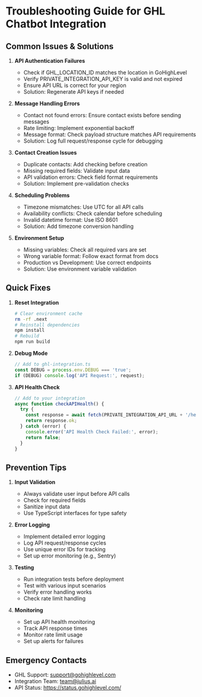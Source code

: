 # Troubleshooting Guide for GHL Chatbot Integration

## Common Issues & Solutions

1. **API Authentication Failures**
   - Check if GHL_LOCATION_ID matches the location in GoHighLevel
   - Verify PRIVATE_INTEGRATION_API_KEY is valid and not expired
   - Ensure API URL is correct for your region
   - Solution: Regenerate API keys if needed

2. **Message Handling Errors**
   - Contact not found errors: Ensure contact exists before sending messages
   - Rate limiting: Implement exponential backoff
   - Message format: Check payload structure matches API requirements
   - Solution: Log full request/response cycle for debugging

3. **Contact Creation Issues**
   - Duplicate contacts: Add checking before creation
   - Missing required fields: Validate input data
   - API validation errors: Check field format requirements
   - Solution: Implement pre-validation checks

4. **Scheduling Problems**
   - Timezone mismatches: Use UTC for all API calls
   - Availability conflicts: Check calendar before scheduling
   - Invalid datetime format: Use ISO 8601
   - Solution: Add timezone conversion handling

5. **Environment Setup**
   - Missing variables: Check all required vars are set
   - Wrong variable format: Follow exact format from docs
   - Production vs Development: Use correct endpoints
   - Solution: Use environment variable validation

## Quick Fixes

1. **Reset Integration**
   ```bash
   # Clear environment cache
   rm -rf .next
   # Reinstall dependencies
   npm install
   # Rebuild
   npm run build
   ```

2. **Debug Mode**
   ```javascript
   // Add to ghl-integration.ts
   const DEBUG = process.env.DEBUG === 'true';
   if (DEBUG) console.log('API Request:', request);
   ```

3. **API Health Check**
   ```javascript
   // Add to your integration
   async function checkAPIHealth() {
     try {
       const response = await fetch(PRIVATE_INTEGRATION_API_URL + '/health');
       return response.ok;
     } catch (error) {
       console.error('API Health Check Failed:', error);
       return false;
     }
   }
   ```

## Prevention Tips

1. **Input Validation**
   - Always validate user input before API calls
   - Check for required fields
   - Sanitize input data
   - Use TypeScript interfaces for type safety

2. **Error Logging**
   - Implement detailed error logging
   - Log API request/response cycles
   - Use unique error IDs for tracking
   - Set up error monitoring (e.g., Sentry)

3. **Testing**
   - Run integration tests before deployment
   - Test with various input scenarios
   - Verify error handling works
   - Check rate limit handling

4. **Monitoring**
   - Set up API health monitoring
   - Track API response times
   - Monitor rate limit usage
   - Set up alerts for failures

## Emergency Contacts

- GHL Support: support@gohighlevel.com
- Integration Team: team@julius.ai
- API Status: https://status.gohighlevel.com/
